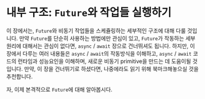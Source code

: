 # 내부 구조: `Future`와 작업들 실행하기

이 장에서는, `Future`와 비동기 작업들을 스케쥴링하는 세부적인 구조에 대해 다룰
것입니다.  만약 `Future`를 단순히 사용하는 방법에만 관심이 있고, `Future`가
작동하는 세부 원리에 대해서는 관심이 없다면, `async` / `await` 장으로 건너뛰셔도
됩니다. 하지만, 이 장에서 다루는 여러 내용들은 `async` / `await`의 작동방식을
이해하고, `async` / `await` 코드의 런타임과 성능요인을 이해하며, 새로운 비동기
primitive을 만드는 데 도움이될 것입니다. 만약, 이 장을 건너뛰기로 하셨다면,
나중에라도 읽기 위해 북마크해놓으실 것을 추천합니다.

자, 이제 본격적으로 `Future`에 대해 알아봅시다.
